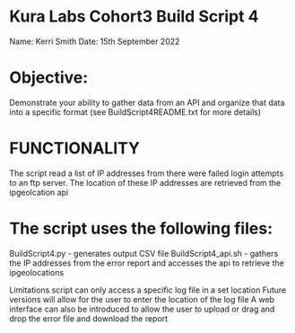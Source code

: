 
# Kura Labs Cohort3 Build Script 4  

Name: Kerri Smith
Date: 15th September 2022


# Objective: 
Demonstrate your ability to gather data from an API and organize that data into a specific format (see BuildScript4README.txt for more details)

# FUNCTIONALITY
   The script read a list of IP addresses from there were failed login attempts to an ftp server.
  The location of these IP addresses are retrieved from the ipgeolcation api
#  The script uses the following files:
   BuildScript4.py - generates output CSV file
   BuildScript4_api.sh - gathers the IP addresses from the error report and accesses the api to retrieve the ipgeolocations


Limitations script can only access a specific log file in a set location
Future versions will allow for the user to enter the location of the log file
A web interface can also be introduced to allow the user to upload or drag and drop the error file and download the report

